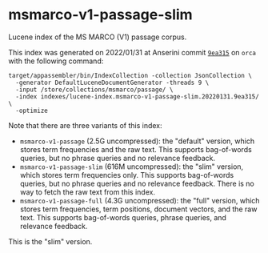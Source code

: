 # msmarco-v1-passage-slim

Lucene index of the MS MARCO (V1) passage corpus.

This index was generated on 2022/01/31 at Anserini commit [`9ea315`](https://github.com/castorini/anserini/commit/9ea3159adeeffd84e10e197af4c36febb5b74c7b) on `orca` with the following command:

```
target/appassembler/bin/IndexCollection -collection JsonCollection \
  -generator DefaultLuceneDocumentGenerator -threads 9 \
  -input /store/collections/msmarco/passage/ \
  -index indexes/lucene-index.msmarco-v1-passage-slim.20220131.9ea315/ \
  -optimize
```

Note that there are three variants of this index:

+ `msmarco-v1-passage` (2.5G uncompressed): the "default" version, which stores term frequencies and the raw text. This supports bag-of-words queries, but no phrase queries and no relevance feedback.
+ `msmarco-v1-passage-slim` (616M uncompressed): the "slim" version, which stores term frequencies only. This supports bag-of-words queries, but no phrase queries and no relevance feedback. There is no way to fetch the raw text from this index.
+ `msmarco-v1-passage-full` (4.3G uncompressed): the "full" version, which stores term frequencies, term positions, document vectors, and the raw text. This supports bag-of-words queries, phrase queries, and relevance feedback.

This is the "slim" version.